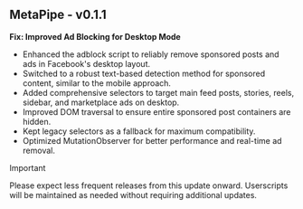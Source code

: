 ## MetaPipe - v0.1.1

**Fix: Improved Ad Blocking for Desktop Mode**

- Enhanced the adblock script to reliably remove sponsored posts and ads in Facebook's desktop layout.
- Switched to a robust text-based detection method for sponsored content, similar to the mobile approach.
- Added comprehensive selectors to target main feed posts, stories, reels, sidebar, and marketplace ads on desktop.
- Improved DOM traversal to ensure entire sponsored post containers are hidden.
- Kept legacy selectors as a fallback for maximum compatibility.
- Optimized MutationObserver for better performance and real-time ad removal.



>[!IMPORTANT]
> Please expect less frequent releases from this update onward.
> Userscripts will be maintained as needed without requiring additional updates.
